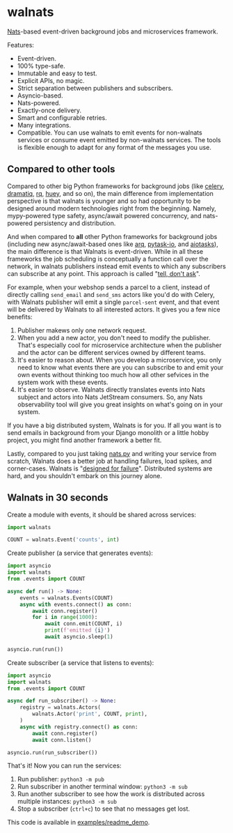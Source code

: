 # walnats

[Nats](https://nats.io/)-based event-driven background jobs and microservices framework.

Features:

+ Event-driven.
+ 100% type-safe.
+ Immutable and easy to test.
+ Explicit APIs, no magic.
+ Strict separation between publishers and subscribers.
+ Asyncio-based.
+ Nats-powered.
+ Exactly-once delivery.
+ Smart and configurable retries.
+ Many integrations.
+ Compatible. You can use walnats to emit events for non-walnats services or consume event emitted by non-walnats services. The tools is flexible enough to adapt for any format of the messages you use.

## Compared to other tools

Compared to other big Python frameworks for background jobs (like [celery](https://docs.celeryq.dev/en/stable/), [dramatiq](https://dramatiq.io/index.html), [rq](https://python-rq.org/), [huey](https://huey.readthedocs.io/en/latest/), and so on), the main difference from implementation perspective is that walnats is younger and so had opportunity to be designed around modern technologies right from the beginning. Namely, mypy-powered type safety, async/await powered concurrency, and nats-powered persistency and distribution.

And when compared to **all** other Python frameworks for background jobs (including new async/await-based ones like [arq](https://arq-docs.helpmanual.io/), [pytask-io](https://github.com/joegasewicz/pytask-io), and [aiotasks](https://github.com/cr0hn/aiotasks)), the main difference is that Walnats is event-driven. While in all these frameworks the job scheduling is conceptually a function call over the network, in walnats publishers instead emit events to which any subscribers can subscribe at any point. This approach is called "[tell, don't ask](https://wiki.c2.com/?TellDontAsk)".

For example, when your webshop sends a parcel to a client, instead of directly calling `send_email` and `send_sms` actors like you'd do with Celery, with Walnats publisher will emit a single `parcel-sent` event, and that event will be delivered by Walnats to all interested actors. It gives you a few nice benefits:

1. Publisher makews only one network request.
1. When you add a new actor, you don't need to modify the publisher. That's especially cool for microservice architecture when the publisher and the actor can be different services owned by different teams.
1. It's easier to reason about. When you develop a microservice, you only need to know what events there are you can subscribe to and emit your own events without thinking too much how all other sefvices in the system work with these events.
1. It's easier to observe. Walnats directly translates events into Nats subject and actors into Nats JetStream consumers. So, any Nats observability tool will give you great insights on what's going on in your system.

If you have a big distributed system, Walnats is for you. If all you want is to send emails in background from your Django monolith or a little hobby project, you might find another framework a better fit.

Lastly, compared to you just taking [nats.py](https://github.com/nats-io/nats.py) and writing your service from scratch, Walnats does a better job at handling failures, load spikes, and corner-cases. Walnats is "[designed for failure](https://www.v-wiki.net/design-for-failure/)". Distributed systems are hard, and you shouldn't embark on this journey alone.

## Walnats in 30 seconds

Create a module with events, it should be shared across services:

```python
import walnats

COUNT = walnats.Event('counts', int)
```

Create publisher (a service that generates events):

```python
import asyncio
import walnats
from .events import COUNT

async def run() -> None:
    events = walnats.Events(COUNT)
    async with events.connect() as conn:
        await conn.register()
        for i in range(1000):
            await conn.emit(COUNT, i)
            print(f'emitted {i}')
            await asyncio.sleep(1)

asyncio.run(run())
```

Create subscriber (a service that listens to events):

```python
import asyncio
import walnats
from .events import COUNT

async def run_subscriber() -> None:
    registry = walnats.Actors(
        walnats.Actor('print', COUNT, print),
    )
    async with registry.connect() as conn:
        await conn.register()
        await conn.listen()

asyncio.run(run_subscriber())
```

That's it! Now you can run the services:

1. Run publisher: `python3 -m pub`
1. Run subscriber in another terminal window: `python3 -m sub`
1. Run another subscriber to see how the work is distributed across multiple instances: `python3 -m sub`
1. Stop a subscriber (`ctrl+c`) to see that no messages get lost.

This code is available in [examples/readme_demo](./examples/readme_demo/).
